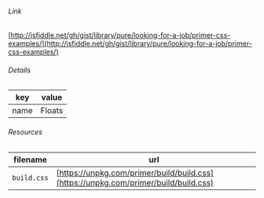 <!--
https://pypi.org/project/jsfiddle-readme/
-->


###### Link
[http://jsfiddle.net/gh/gist/library/pure/looking-for-a-job/primer-css-examples/](http://jsfiddle.net/gh/gist/library/pure/looking-for-a-job/primer-css-examples/)

###### Details
key|value
-|-
name|Floats

###### Resources
filename|url
-|-
`build.css`|[https://unpkg.com/primer/build/build.css](https://unpkg.com/primer/build/build.css)